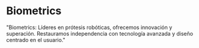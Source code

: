# Biometrics
"Biometrics: Líderes en prótesis robóticas, ofrecemos innovación y superación. Restauramos independencia con tecnología avanzada y diseño centrado en el usuario."
